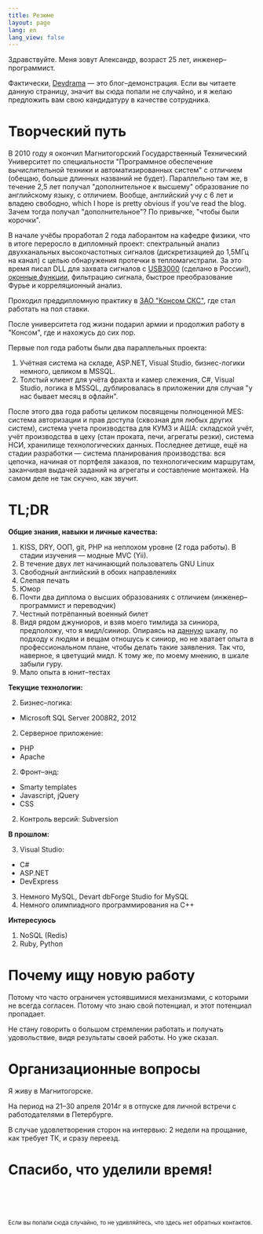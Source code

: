 ```yaml
---
title: Резюме
layout: page
lang: en
lang_view: false
---
```


Здравствуйте. Меня зовут Александр, возраст 25 лет, инженер&ndash;программист.

Фактически, [Devdrama][drama] &mdash; это блог&ndash;демонстрация. Если вы читаете данную страницу, значит вы сюда попали не случайно, и я желаю предложить вам свою кандидатуру в качестве сотрудника.

Творческий путь
=====================

В 2010 году я окончил Магнитогорский Государственный Технический Университет по специальности "Программное обеспечение вычислительной техники и автоматизированных систем" с отличием (обещаю, больше длинных названий не будет). Параллельно там же, в течение 2,5 лет получал "дополнительное к высшему" образование по английскому языку, с отличием. Вообще, английский учу с 6 лет и владею свободно, which I hope is pretty obvious if you've read the blog. Зачем тогда получал "дополнительное"? По привычке, "чтобы были корочки".

В начале учёбы проработал 2 года лаборантом на кафедре физики, что в итоге переросло в дипломный проект: спектральный анализ двухканальных высокочастотных сигналов (дискретизацией до 1,5МГц на канал) с целью обнаружения протечки в тепломагистрали. За это время писал DLL для захвата сигналов с [USB3000][usb3000] (сделано в России!), [оконные функции][окно], фильтрацию сигнала, быстрое преобразование Фурье и корреляционный анализ.

Проходил преддипломную практику в [ЗАО "Консом СКС"][konsom], где стал работать на пол ставки.

После университета год жизни подарил армии и продолжил работу в "Консом", где и нахожусь до сих пор.

Первые пол года работы были два параллельных проекта:

1. Учётная система на складе, ASP.NET, Visual Studio, бизнес-логики немного, целиком в MSSQL.
1. Толстый клиент для учёта фрахта и камер слежения, C#, Visual Studio, логика в MSSQL, дублировалась в приложении для случая "у нас бывает месяц в офлайн".

После этого два года работы целиком посвящены полноценной MES: система авторизации и прав доступа (сквозная для любых других систем), система учета производства для КУМЗ и АША: складской учёт, учёт производства в цеху (стан проката, печи, агрегаты резки), система НСИ, хранилище технологических данных. Последнее детище, ещё на стадии разработки &mdash; система планирования производства: вся цепочка, начиная от портфеля заказов, по технологическим маршрутам, заканчивая выдачей заданий на агрегаты и составление монтажей. На самом деле не так скучно, как звучит.

TL;DR
=====================

**Общие знания, навыки и личные качества:**

1. KISS, DRY, ООП, git, PHP на неплохом уровне (2 года работы). В стадии изучения &mdash; модные MVC (Yii).
1. В течение двух лет начинающий пользователь GNU Linux
1. Свободный английский в обоих направлениях
1. Слепая печать
1. Юмор
1. Почти два диплома о высших образованиях с отличием (инженер&ndash;программист и переводчик)
1. Честный потрёпанный военный билет
1. Видя рядом джуниоров, и взяв моего тимлида за синиора, предположу, что я мидл/синиор. Опираясь на [данную][rank] шкалу, по подходу к людям и вещам отношусь к синиор, но не хватает опыта в профессиональном плане, чтобы делать такие заявления. Так что, наверное, я цветущий мидл. К тому же, по моему мнению, в шкале забыли гуру.
1. Мало опыта в юнит&ndash;тестах

**Текущие технологии:**

2. Бизнес&ndash;логика:
  * Microsoft SQL Server 2008R2, 2012
2. Серверное приложение:
  * PHP
  * Apache
2. Фронт&ndash;энд:
  * Smarty templates
  * Javascript, jQuery
  * CSS
2. Контроль версий: Subversion

**В прошлом:**

3. Visual Studio:
  * C#
  * ASP.NET
  * DevExpress
3. Немного MySQL, Devart dbForge Studio for MySQL
3. Немного олимпиадного программирования на C++

**Интересуюсь**

1. NoSQL (Redis)
1. Ruby, Python

Почему ищу новую работу
=======================

Потому что часто ограничен устоявшимися механизмами, с которыми не всегда согласен. Потому что знаю свой потенциал, и этот потенциал пропадает.

Не стану говорить о большом стремлении работать и получать удовольствие, видя результаты своей работы. Но уже сказал.

Организационные вопросы
=======================

Я живу в Магнитогорске.

На период на 21&ndash;30 апреля 2014г я в отпуске для личной встречи с работодателями в Петербурге.

В случае удовлетворения сторон на интервью: 2 недели на прощание, как требует ТК, и сразу переезд.

Спасибо, что уделили время!
===========================

<br><br><br>

<sub>Если вы попали сюда случайно, то не удивляйтесь, что здесь нет обратных контактов.</sub>

[drama]: /
[usb3000]: http://www.r-technology.ru/products/automation/adc/usb3000.php
[окно]: http://dspsystem.narod.ru/add/win/win.html
[konsom]: http://konsom.ru
[rank]: http://anton.shevchuk.name/project-management/developers-rank/